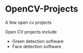 # OpenCV-Projects
A few open cv projects

Open CV projects include

- Green detection software
- Face detection software
